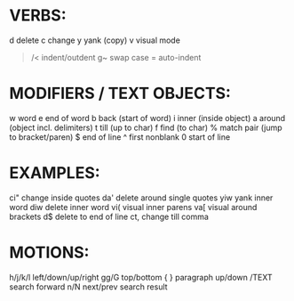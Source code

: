 # VERBS:
  d    delete
  c    change
  y    yank (copy)
  v    visual mode
  >/<  indent/outdent
  g~   swap case
  =    auto-indent

# MODIFIERS / TEXT OBJECTS:
  w    word
  e    end of word
  b    back (start of word)
  i    inner (inside object)
  a    around (object incl. delimiters)
  t    till (up to char)
  f    find (to char)
  %    match pair (jump to bracket/paren)
  $    end of line
  ^    first nonblank
  0    start of line

# EXAMPLES:
  ci"    change inside quotes
  da'    delete around single quotes
  yiw    yank inner word
  diw    delete inner word
  vi(    visual inner parens
  va[    visual around brackets
  d$     delete to end of line
  ct,    change till comma

# MOTIONS:
  h/j/k/l  left/down/up/right
  gg/G     top/bottom
  { }      paragraph up/down
  /TEXT    search forward
  n/N      next/prev search result

